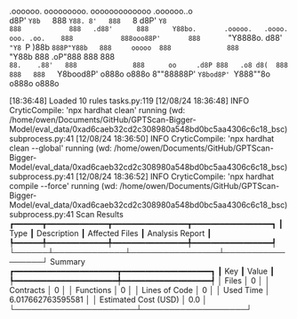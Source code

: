 

  .oooooo.    ooooooooo.   ooooooooooooo  .oooooo..o                                 
 d8P'  `Y8b   `888   `Y88. 8'   888   `8 d8P'    `Y8                                 
888            888   .d88'      888      Y88bo.       .ooooo.   .oooo.   ooo. .oo.   
888            888ooo88P'       888       `"Y8888o.  d88' `"Y8 `P  )88b  `888P"Y88b  
888     ooooo  888              888           `"Y88b 888        .oP"888   888   888  
`88.    .88'   888              888      oo     .d8P 888   .o8 d8(  888   888   888  
 `Y8bood8P'   o888o            o888o     8""88888P'  `Y8bod8P' `Y888""8o o888o o888o                                                        


                                                                   

[18:36:48] Loaded 10 rules                                                                                                                                                                                       tasks.py:119
[12/08/24 18:36:48] INFO     CryticCompile: 'npx hardhat clean' running (wd: /home/owen/Documents/GitHub/GPTScan-Bigger-Model/eval_data/0xad6caeb32cd2c308980a548bd0bc5aa4306c6c18_bsc)                      subprocess.py:41
[12/08/24 18:36:50] INFO     CryticCompile: 'npx hardhat clean --global' running (wd: /home/owen/Documents/GitHub/GPTScan-Bigger-Model/eval_data/0xad6caeb32cd2c308980a548bd0bc5aa4306c6c18_bsc)             subprocess.py:41
[12/08/24 18:36:52] INFO     CryticCompile: 'npx hardhat compile --force' running (wd: /home/owen/Documents/GitHub/GPTScan-Bigger-Model/eval_data/0xad6caeb32cd2c308980a548bd0bc5aa4306c6c18_bsc)            subprocess.py:41
                      Scan Results                       
┏━━━━━━┳━━━━━━━━━━━━━┳━━━━━━━━━━━━━━━━┳━━━━━━━━━━━━━━━━━┓
┃ Type ┃ Description ┃ Affected Files ┃ Analysis Report ┃
┡━━━━━━╇━━━━━━━━━━━━━╇━━━━━━━━━━━━━━━━╇━━━━━━━━━━━━━━━━━┩
└──────┴─────────────┴────────────────┴─────────────────┘
                  Summary                   
┏━━━━━━━━━━━━━━━━━━━━━━┳━━━━━━━━━━━━━━━━━━━┓
┃ Key                  ┃ Value             ┃
┡━━━━━━━━━━━━━━━━━━━━━━╇━━━━━━━━━━━━━━━━━━━┩
│ Files                │ 0                 │
│ Contracts            │ 0                 │
│ Functions            │ 0                 │
│ Lines of Code        │ 0                 │
│ Used Time            │ 6.017662763595581 │
│ Estimated Cost (USD) │ 0.0               │
└──────────────────────┴───────────────────┘
